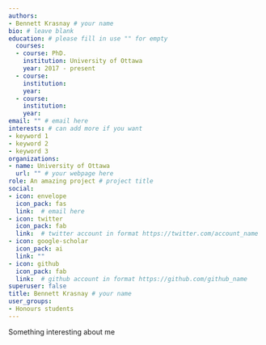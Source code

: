 ```yaml
---
authors:
- Bennett Krasnay # your name
bio: # leave blank
education: # please fill in use "" for empty
  courses:
  - course: PhD.
    institution: University of Ottawa
    year: 2017 - present
  - course: 
    institution: 
    year: 
  - course: 
    institution: 
    year: 
email: "" # email here
interests: # can add more if you want
- keyword 1
- keyword 2
- keyword 3
organizations:
- name: University of Ottawa 
  url: "" # your webpage here
role: An amazing project # project title
social:
- icon: envelope
  icon_pack: fas
  link:  # email here
- icon: twitter
  icon_pack: fab
  link:  # twitter account in format https://twitter.com/account_name
- icon: google-scholar
  icon_pack: ai
  link: ""
- icon: github
  icon_pack: fab
  link:  # github account in format https://github.com/github_name
superuser: false
title: Bennett Krasnay # your name
user_groups:
- Honours students
---
```


Something interesting about me
